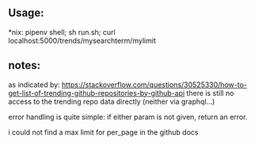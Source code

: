 ## Usage:

*nix: pipenv shell; sh run.sh; curl localhost:5000/trends/mysearchterm/mylimit

## notes:

as indicated by: 
https://stackoverflow.com/questions/30525330/how-to-get-list-of-trending-github-repositories-by-github-api
there is still no access to the trending repo data directly (neither via graphql...)

error handling is quite simple: if either param is not given, return an error.

i could not find a max limit for per_page in the github docs
